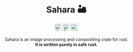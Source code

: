 <div align=center>
    <h1>Sahara 🏜️</h1>
    <a href="https://crates.io/crates/sahara"><img height=23 alt="Crates.io" src="https://img.shields.io/crates/v/sahara?style=for-the-badge"></a>
    <a href="https://docs.rs/sahara/"><img height=23 alt="Docs.rs" src="https://img.shields.io/badge/docs-here-blue?style=for-the-badge"></a>
    <a href="https://github.com/sahara-rs/sahara/actions"><img height=23 alt="Workflow Status" src="https://img.shields.io/github/workflow/status/sahara-rs/sahara/Rust?style=for-the-badge"></a>
    <br><br>
    Sahara is an image processing and compositing crate for rust. 
    <br>
    <b>It is written purely in safe rust.</b>
</div>
